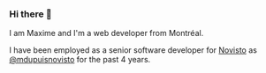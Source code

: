 ### Hi there 👋

I am Maxime and I'm a web developer from Montréal.

I have been employed as a senior software developer for [Novisto](https://novisto.com/) as [@mdupuisnovisto](https://github.com/mdupuisnovisto) for the past 4 years.

<!--
**mdupuis/mdupuis** is a ✨ _special_ ✨ repository because its `README.md` (this file) appears on your GitHub profile.

My professional interests range from:
-  

Here are some ideas to get you started:

- 🔭 I’m currently working on ...
- 🌱 I’m currently learning ...
- 👯 I’m looking to collaborate on ...
- 🤔 I’m looking for help with ...
- 💬 Ask me about ...
- 📫 How to reach me: ...
- 😄 Pronouns: ...
- ⚡ Fun fact: ...
-->
